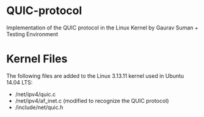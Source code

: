 # QUIC-protocol
Implementation of the QUIC protocol in the Linux Kernel by Gaurav Suman + Testing Environment


# Kernel Files

The following files are added to the Linux 3.13.11 kernel used in Ubuntu 14.04 LTS:
* /net/ipv4/quic.c
* /net/ipv4/af_inet.c (modified to recognize the QUIC protocol)
* /include/net/quic.h

